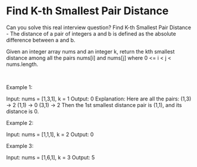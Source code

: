 # Find K-th Smallest Pair Distance

Can you solve this real interview question? Find K-th Smallest Pair Distance - The distance of a pair of integers a and b is defined as the absolute difference between a and b.

Given an integer array nums and an integer k, return the kth smallest distance among all the pairs nums[i] and nums[j] where 0 <= i < j < nums.length.

 

Example 1:


Input: nums = [1,3,1], k = 1
Output: 0
Explanation: Here are all the pairs:
(1,3) -> 2
(1,1) -> 0
(3,1) -> 2
Then the 1st smallest distance pair is (1,1), and its distance is 0.


Example 2:


Input: nums = [1,1,1], k = 2
Output: 0


Example 3:


Input: nums = [1,6,1], k = 3
Output: 5